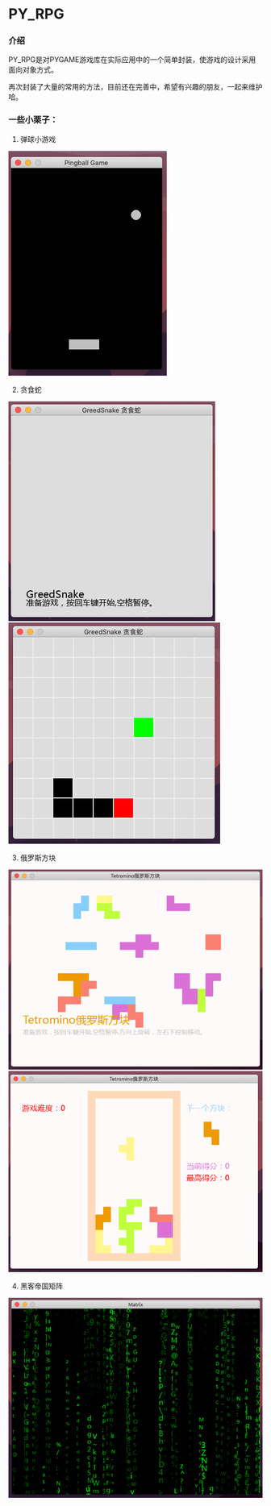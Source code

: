 # PY_RPG

### 介绍

PY_RPG是对PYGAME游戏库在实际应用中的一个简单封装，使游戏的设计采用面向对象方式。

再次封装了大量的常用的方法，目前还在完善中，希望有兴趣的朋友，一起来维护哈。

### 一些小栗子：

1. 弹球小游戏

![](/images/pingball..png)

2. 贪食蛇

![](/images/demo03GreedSnake.png)
![](/images/demo03GreedSnake1.png)

3. 俄罗斯方块

![](/images/demo04Tetromino.png)
![](/images/demo04Tetromino1.png)

4. 黑客帝国矩阵

![](/images/demo05Matrix.png)
